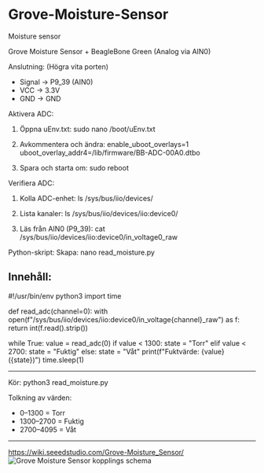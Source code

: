 # Grove-Moisture-Sensor
Moisture sensor

Grove Moisture Sensor + BeagleBone Green (Analog via AIN0)

Anslutning: (Högra vita porten)
- Signal → P9_39 (AIN0)
- VCC → 3.3V
- GND → GND

Aktivera ADC:
1. Öppna uEnv.txt:
   sudo nano /boot/uEnv.txt

2. Avkommentera och ändra:
   enable_uboot_overlays=1
   uboot_overlay_addr4=/lib/firmware/BB-ADC-00A0.dtbo

3. Spara och starta om:
   sudo reboot

Verifiera ADC:
1. Kolla ADC-enhet:
   ls /sys/bus/iio/devices/

2. Lista kanaler:
   ls /sys/bus/iio/devices/iio:device0/

3. Läs från AIN0 (P9_39):
   cat /sys/bus/iio/devices/iio:device0/in_voltage0_raw

Python-skript:
Skapa:
   nano read_moisture.py

Innehåll:
-----------------------------------
#!/usr/bin/env python3
import time

def read_adc(channel=0):
    with open(f"/sys/bus/iio/devices/iio:device0/in_voltage{channel}_raw") as f:
        return int(f.read().strip())

while True:
    value = read_adc(0)
    if value < 1300:
        state = "Torr"
    elif value < 2700:
        state = "Fuktig"
    else:
        state = "Våt"
    print(f"Fuktvärde: {value} ({state})")
    time.sleep(1)

-----------------------------------

Kör:
   python3 read_moisture.py

Tolkning av värden:
- 0–1300   = Torr
- 1300–2700 = Fuktig
- 2700–4095 = Våt
________________________________________________________________________________
https://wiki.seeedstudio.com/Grove-Moisture_Sensor/ 
![Grove Moisture Sensor kopplings schema](https://github.com/user-attachments/assets/373ecf7c-c524-4c70-a028-56902ea9bd4e)

